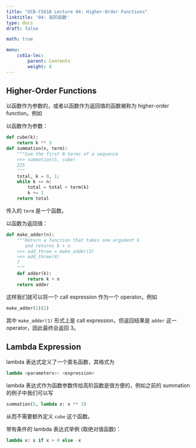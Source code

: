 ```yaml
---
title: "UCB-CS61A Lecture 04: Higher-Order Functions"
linktitle: '04: 高阶函数'
type: docs
draft: false

math: true

menu:
    cs61a-lec:
        parent: Contents
        weight: 4
---
```


## Higher-Order Functions

以函数作为参数的，或者以函数作为返回值的函数被称为 higher-order function。例如

以函数作为参数：

```python
def cube(k):
    return k ** 3
def summation(n, term):
    """Sum the first N terms of a sequence
    >>> summation(5, cube)
    225
    """
    total, k = 0, 1;
    while k <= n:
        total = total + term(k)
        k += 1
    return total
```

传入的 `term` 是一个函数。

以函数为返回值：

```python
def make_adder(n):
    """Return a function that takes one argument k
       and returns k + n
    >>> add_three = make_adder(3)
    >>> add_three(4)
    7
    """
    def adder(k):
        return k + n
   	return adder
```

这样我们就可以将一个 call expression 作为一个 operator。例如

```python
make_adder(1)(2)
```

其中 `make_adder(1)` 形式上是 call expression，但返回结果是 `adder` 这一 operator，因此最终会返回 3。

## Lambda Expression

lambda 表达式定义了一个匿名函数，其格式为

```python
lambda <parameters>: <expression>
```

lambda 表达式作为函数参数传给高阶函数是很方便的，例如之前的 summation 的例子中我们可以写

```python
summation(5, lambda x: x ** 3)
```

从而不需要额外定义 `cube` 这个函数。

带有条件的 lambda 表达式举例 (取绝对值函数)：

```python
lambda x: x if x > 0 else -x
```

